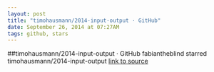 ```yaml
---
layout: post
title: "timohausmann/2014-input-output · GitHub"
date: September 26, 2014 at 07:27AM
tags: github, stars
---
```

##timohausmann/2014-input-output · GitHub
fabiantheblind starred timohausmann/2014-input-output
[link to source](http://ift.tt/1BezuCS) 
